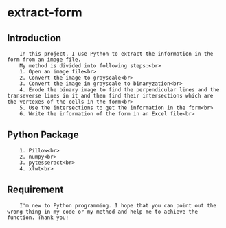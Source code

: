 # extract-form
## Introduction
        In this project, I use Python to extract the information in the form from an image file.
        My method is divided into following steps:<br>
        1. Open an image file<br>
        2. Convert the image to grayscale<br>
        3. Convert the image in grayscale to binaryzation<br>
        4. Erode the binary image to find the perpendicular lines and the transeverse lines in it and then find their intersections which are the vertexes of the cells in the form<br>
        5. Use the intersections to get the information in the form<br>
        6. Write the information of the form in an Excel file<br>
## Python Package
        1. Pillow<br>
        2. numpy<br>
        3. pytesseract<br>
        4. xlwt<br>
## Requirement
        I'm new to Python programming. I hope that you can point out the wrong thing in my code or my method and help me to achieve the function. Thank you!
